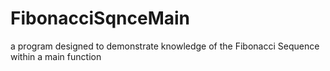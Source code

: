 # FibonacciSqnceMain
a program designed to demonstrate knowledge of the Fibonacci Sequence within a main function
